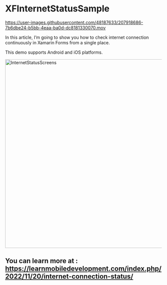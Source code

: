# XFInternetStatusSample

https://user-images.githubusercontent.com/48187633/207918686-7b6dbe24-b5bb-4eaa-ba0d-dc8181330070.mov

  In this article, I’m going to show you how to check internet connection continuously in Xamarin Forms from a single place.

This demo supports Android and iOS platforms.

<img width="607" alt="InternetStatusScreens" src="https://user-images.githubusercontent.com/48187633/202868301-1e0bfe69-03e3-42f7-94d9-75c0769cceae.png">


## You can learn more at : https://learnmobiledevelopment.com/index.php/2022/11/20/internet-connection-status/
